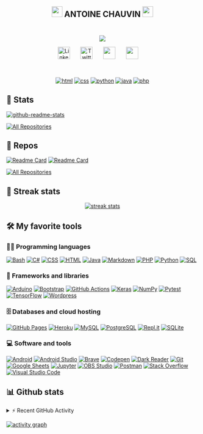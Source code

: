 <!-- Header section -->
<h2 align="center">
  <img src="https://media.giphy.com/media/hvRJCLFzcasrR4ia7z/giphy.gif" width="28">
  ANTOINE CHAUVIN
  <img src="https://media.giphy.com/media/hvRJCLFzcasrR4ia7z/giphy.gif" width="28">
  <br/>
  <br/>
</h2>



<!-- Typing SVG by DenverCoder1 - https://github.com/DenverCoder1/readme-typing-svg -->
<p align="center">
  <img src="https://readme-typing-svg.herokuapp.com?color=%234cbcf4&size=22&center=true&vCenter=true&lines=French+Student;Network+and+Telecommunications;Python+Developer;Cybersecurity"></a>
</p>

<!-- Social icons section -->
<p align="center">
  <a href="#"><img width="32px" alt="Linkedin" title="Youtube" src="https://svgshare.com/i/b48.svg"/></a>
  &#8287;&#8287;&#8287;&#8287;&#8287;
  <a href="#"><img width="32px" alt="Twitter" title="Twitter" src="https://svgshare.com/i/b3o.svg"/></a>
  &#8287;&#8287;&#8287;&#8287;&#8287;
  <a href="#" alt="Discord"><img width="32px" src="https://svgshare.com/i/b3w.svg"/></a>
  &#8287;&#8287;&#8287;&#8287;&#8287;
  <a href="#" alt="Instagram"><img width="32px" src="https://svgshare.com/i/b3v.svg"/></a>
  &#8287;&#8287;&#8287;&#8287;&#8287;
</p>

<br/>

<!-- Social badges section -->
<p align="center">
  <a href="#">
    <img alt="html" title="html logo" src="https://svgshare.com/i/b3e.svg"/></a> 
  <a href="#">
    <img alt="css" title="css logo" src="https://svgshare.com/i/b4H.svg"/></a> 
  <a href="#">
    <img alt="python" title="python logo" src="https://svgshare.com/i/b2P.svg"/></a>
  <a href="#">
    <img alt="java" title="java logo" src="https://svgshare.com/i/b4J.svg"/></a>
  <a href="#">
    <img alt="php" title="php logo" src="https://svgshare.com/i/b4K.svg"/></a>
</p>

## 📘 Stats

<!-- Repo info cards - https://github.com/anuraghazra/github-readme-stats -->
<!-- Small repo cards (fork) - https://github.com/DenverCoder1/github-readme-stats -->
<p align="left">
    <a href="https://github.com/anuraghazra/github-readme-stats"><img src="https://github-readme-stats.vercel.app/api?username=antoinechauvn&show_icons=true&theme=prussian&hide_border=true" alt="github-readme-stats"></a>
</p>

<p align="left">
  <a href="https://github.com/DenverCoder1?tab=repositories&sort=stargazers"><img alt="All Repositories" title="All Repositories" src="https://custom-icon-badges.herokuapp.com/badge/-All%20Repos-2962FF?style=for-the-badge&logoColor=white&logo=repo"/></a>
</p>

## 📘 Repos

<!-- Repo info cards - https://github.com/anuraghazra/github-readme-stats -->
<!-- Small repo cards (fork) - https://github.com/DenverCoder1/github-readme-stats -->
<p align="left">
  
[![Readme Card](https://github-readme-stats.vercel.app/api/pin/?username=antoinechauvn&repo=arp-spoofing&theme=prussian&hide_border=true)](https://github.com/antoinechauvn/arp-spoofing)
[![Readme Card](https://github-readme-stats.vercel.app/api/pin/?username=antoinechauvn&repo=pep-8&theme=prussian&hide_border=true)](https://github.com/antoinechauvn/arp-spoofing)

</p>

<p align="left">
  <a href="#"><img alt="All Repositories" title="All Repositories" src="https://custom-icon-badges.herokuapp.com/badge/-All%20Forks-2962FF?style=for-the-badge&logoColor=white&logo=fork"/></a>
</p>

## 🌊 Streak stats

<!-- GitHub Readme Streak Stats - https://github.com/DenverCoder1/github-readme-streak-stats -->
<p align="center">
  <a href="https://github.com/DenverCoder1/github-readme-streak-stats">
    <img title="Readme Streak Stats" alt="streak stats" src="https://github-readme-streak-stats.herokuapp.com?user=antoinechauvn&theme=prussian&hide_border=true"/>
  </a>
</p>

<!-- Some badges are from https://github.com/Ileriayo/markdown-badges -->

## 🛠️ My favorite tools

### 👨‍💻 Programming languages

<p>
    <a href="#"><img alt="Bash" src="https://img.shields.io/badge/Bash-121011.svg?logo=gnu-bash&logoColor=white"></a>
    <a href="#"><img alt="C#" src="https://custom-icon-badges.herokuapp.com/badge/C%23-68217A.svg?logo=cs2&logoColor=white"></a>
    <a href="#"><img alt="CSS" src="https://img.shields.io/badge/CSS-1572B6.svg?logo=css3&logoColor=white"></a>
    <a href="#"><img alt="HTML" src="https://img.shields.io/badge/HTML-E34F26.svg?logo=html5&logoColor=white"></a>
    <a href="#"><img alt="Java" src="https://img.shields.io/badge/Java-007396.svg?logo=java&logoColor=white"></a>
    <a href="#"><img alt="Markdown" src="https://img.shields.io/badge/Markdown-000000.svg?logo=markdown&logoColor=white"></a>
    <a href="#"><img alt="PHP" src="https://img.shields.io/badge/PHP-777BB4.svg?logo=php&logoColor=white"></a>
    <a href="#"><img alt="Python" src="https://img.shields.io/badge/Python-14354C.svg?logo=python&logoColor=white"></a>
    <a href="#"><img alt="SQL" src="https://custom-icon-badges.herokuapp.com/badge/SQL-025E8C.svg?logo=database&logoColor=white"></a>
</p>

### 🧰 Frameworks and libraries

<p>
    <a href="#"><img alt="Arduino" src="https://img.shields.io/badge/-Arduino-00979D?logo=Arduino&logoColor=white"></a>
    <a href="#"><img alt="Bootstrap" src="https://img.shields.io/badge/Bootstrap-7952B3.svg?logo=bootstrap&logoColor=white"></a>
    <a href="#"><img alt="GitHub Actions" src="https://img.shields.io/badge/GitHub%20Actions-2671E5.svg?logo=github%20actions&logoColor=white"></a>
    <a href="#"><img alt="Keras" src="https://img.shields.io/badge/Keras-D00000.svg?logo=Keras&logoColor=white"></a>
    <a href="#"><img alt="NumPy" src="https://img.shields.io/badge/Numpy-013243.svg?logo=numpy&logoColor=white"></a>
    <a href="#"><img alt="Pytest" src="https://img.shields.io/badge/Pytest-0A9EDC.svg?logo=pytest&logoColor=white"></a>
    <a href="#"><img alt="TensorFlow" src="https://img.shields.io/badge/TensorFlow-FF6F00.svg?logo=TensorFlow&logoColor=white"></a>
    <a href="#"><img alt="Wordpress" src="https://img.shields.io/badge/Wordpress-21759B?logo=wordpress&logoColor=white"></a>
</p>

### 🗄️ Databases and cloud hosting

<p>
    <a href="#"><img alt="GitHub Pages" src="https://img.shields.io/badge/GitHub%20Pages-327FC7.svg?logo=github&logoColor=white"></a>
    <a href="#"><img alt="Heroku" src="https://img.shields.io/badge/Heroku-430098.svg?logo=heroku&logoColor=white"></a>
    <a href="#"><img alt="MySQL" src="https://img.shields.io/badge/MySQL-00f.svg?logo=mysql&logoColor=white"></a>
    <a href="#"><img alt="PostgreSQL" src ="https://img.shields.io/badge/PostgreSQL-316192.svg?logo=postgresql&logoColor=white"></a>
    <a href="#"><img alt="Repl.it" src="https://img.shields.io/badge/Repl.it-0D101E.svg?logo=Replit&logoColor=white"></a>
    <a href="#"><img alt="SQLite" src ="https://img.shields.io/badge/SQLite-07405e.svg?logo=sqlite&logoColor=white"></a>
</p>

### 💻 Software and tools

<p>
    <a href="#"><img alt="Android" src="https://img.shields.io/badge/Android-3DDC84?logo=android&logoColor=white"></a>
    <a href="#"><img alt="Android Studio" src="https://img.shields.io/badge/Android%20Studio-008678.svg?logo=android-studio&logoColor=white"></a>
    <a href="#"><img alt="Brave" src="https://img.shields.io/badge/-Brave-FB542B?logo=brave&logoColor=white"></a>
    <a href="#"><img alt="Codepen" src="https://img.shields.io/badge/Codepen-000000.svg?logo=codepen&logoColor=white"></a>
    <a href="#"><img alt="Dark Reader" src="https://img.shields.io/badge/-Dark%20Reader-141E24?logo=dark-reader&logoColor=white"></a>
    <a href="#"><img alt="Git" src="https://img.shields.io/badge/Git-F05033.svg?logo=git&logoColor=white"></a>
    <a href="#"><img alt="Google Sheets" src="https://img.shields.io/badge/Google%20Sheets-34A853.svg?logo=google%20sheets&logoColor=white"></a>
    <a href="#"><img alt="Jupyter" src="https://img.shields.io/badge/Jupyter-F37626.svg?logo=Jupyter&logoColor=white"></a>
    <a href="#"><img alt="OBS Studio" src="https://img.shields.io/badge/-OBS%20Studio-302E31?logo=obs-studio&logoColor=white"></a>
    <a href="#"><img alt="Postman" src="https://img.shields.io/badge/Postman-FF6C37?logo=postman&logoColor=white"></a>
    <a href="#"><img alt="Stack Overflow" src="https://img.shields.io/badge/-Stack%20Overflow-FE7A16?logo=stack-overflow&logoColor=white"></a>
    <a href="#"><img alt="Visual Studio Code" src="https://img.shields.io/badge/Visual%20Studio%20Code-0078d7.svg?logo=visual-studio-code&logoColor=white"></a>
</p>

## 📊 Github stats


<!-- https://github.com/jamesgeorge007/github-activity-readme -->
<details>
  <summary>⚡ Recent GitHub Activity</summary>
  <br/>

<!--START_SECTION:activity-->
1.
2.
3.
4.
5.
<!--END_SECTION:activity-->
</details>

<!-- https://github.com/ashutosh00710/github-readme-activity-graph -->
<a href="#"><img alt="activity graph" src="https://activity-graph.herokuapp.com/graph?username=antoinechauvn&bg_color=172f45&color=399fff&line=a3c2e1&point=FFFFFF&hide_border=true" /></a>

